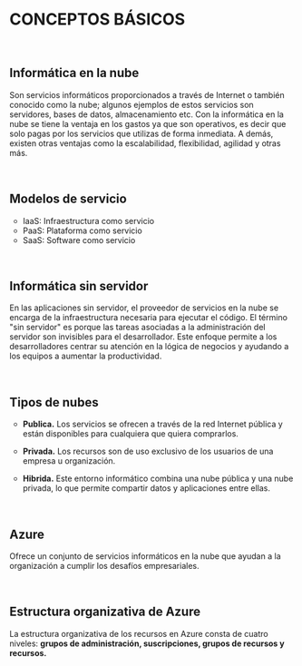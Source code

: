 <h1>CONCEPTOS BÁSICOS</h1>
<br>
<h2>Informática en la nube</h2>
<p>Son servicios informáticos proporcionados a través de Internet o también conocido como la nube; algunos ejemplos de estos servicios son servidores, bases de datos, almacenamiento etc. Con la informática en la nube se tiene la ventaja en los gastos ya que son operativos, es decir que solo pagas por los servicios que utilizas de forma inmediata. A demás, existen otras ventajas como la escalabilidad, flexibilidad, agilidad y otras más.</p>
<br>
<h2>Modelos de servicio</h2>
<ul style="list-style-type: circle;">
<li>IaaS: Infraestructura como servicio</li>
<li>PaaS: Plataforma como servicio</li>
<li>SaaS: Software como servicio</li>
</ul>
<br>
<h2>Informática sin servidor</h2>
<p>En las aplicaciones sin servidor, el proveedor de servicios en la nube se encarga de la infraestructura necesaria para ejecutar el código. El término "sin servidor" es porque las tareas asociadas a la administración del servidor son invisibles para el desarrollador. Este enfoque permite a los desarrolladores centrar su atención en la lógica de negocios y ayudando a los equipos a aumentar la productividad.</p>
<br>
<h2>Tipos de nubes</h2>
<ul style="list-style-type: circle;">
<li>
<p><strong>Publica.</strong> Los servicios se ofrecen a trav&eacute;s de la red Internet p&uacute;blica y est&aacute;n disponibles para cualquiera que quiera comprarlos.</p>
</li>
<li>
<p><strong>Privada.</strong> Los recursos son de uso exclusivo de los usuarios de una empresa u organizaci&oacute;n.</p>
</li>
<li>
<p><strong>Hibrida.</strong> Este entorno inform&aacute;tico combina una nube p&uacute;blica y una nube privada, lo que permite compartir datos y aplicaciones entre ellas.</p>
</li>
</ul>
<br>
<h2>Azure</h2>
<p>Ofrece un conjunto de servicios informáticos en la nube que ayudan a la organización a cumplir los desafíos empresariales.</p>
<br>
<h2>Estructura organizativa de Azure</h2>
<p>La estructura organizativa de los recursos en Azure consta de cuatro niveles: <strong>grupos de administraci&oacute;n, suscripciones, grupos de recursos y recursos.</strong></p>